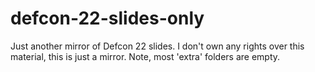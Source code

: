 # defcon-22-slides-only
Just another mirror of Defcon 22 slides. I don't own any rights over this material, this is just a mirror. Note, most 'extra' folders are empty.
